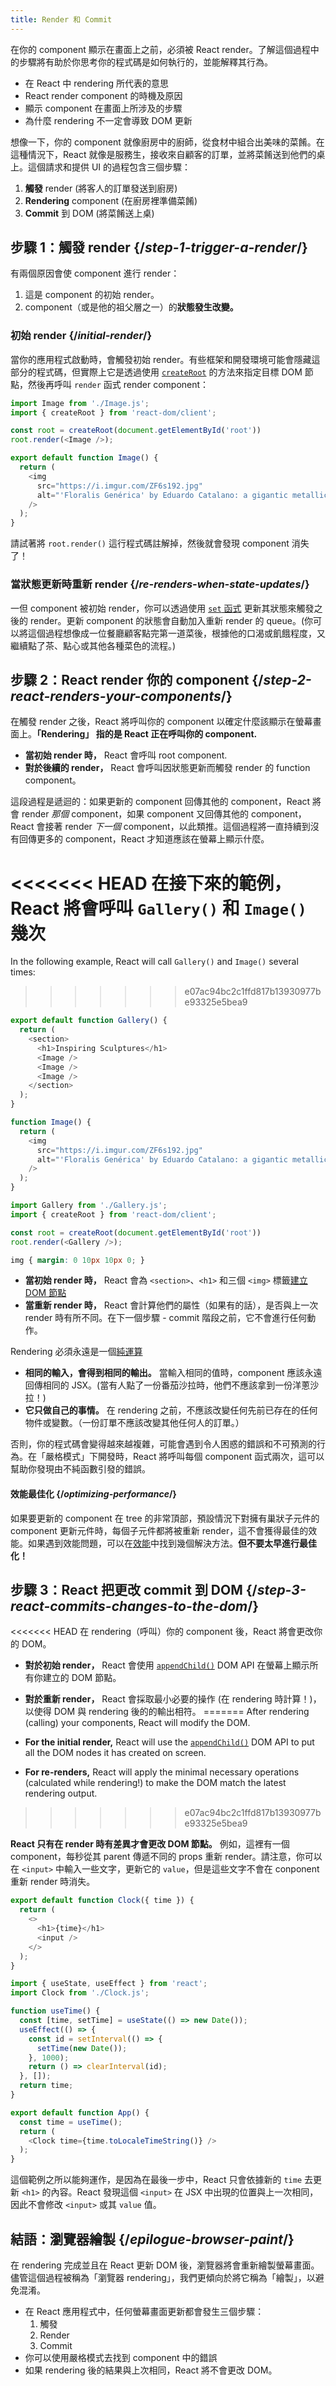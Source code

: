 ```yaml
---
title: Render 和 Commit
---
```


<Intro>

在你的 component 顯示在畫面上之前，必須被 React render。了解這個過程中的步驟將有助於你思考你的程式碼是如何執行的，並能解釋其行為。

</Intro>

<YouWillLearn>

* 在 React 中 rendering 所代表的意思
* React render component 的時機及原因
* 顯示 component 在畫面上所涉及的步驟
* 為什麼 rendering 不一定會導致 DOM 更新

</YouWillLearn>

想像一下，你的 component 就像廚房中的廚師，從食材中組合出美味的菜餚。在這種情況下，React 就像是服務生，接收來自顧客的訂單，並將菜餚送到他們的桌上。這個請求和提供 UI 的過程包含三個步驟：

1. **觸發** render (將客人的訂單發送到廚房)
2. **Rendering** component (在廚房裡準備菜餚)
3. **Commit** 到 DOM (將菜餚送上桌)

<IllustrationBlock sequential>
  <Illustration caption="Trigger" alt="React as a server in a restaurant, fetching orders from the users and delivering them to the Component Kitchen." src="/images/docs/illustrations/i_render-and-commit1.png" />
  <Illustration caption="Render" alt="The Card Chef gives React a fresh Card component." src="/images/docs/illustrations/i_render-and-commit2.png" />
  <Illustration caption="Commit" alt="React delivers the Card to the user at their table." src="/images/docs/illustrations/i_render-and-commit3.png" />
</IllustrationBlock>

## 步驟 1：觸發 render {/*step-1-trigger-a-render*/}

有兩個原因會使 component 進行 render：

1. 這是 component 的初始 render。
2. component（或是他的祖父層之一）的**狀態發生改變。**

### 初始 render {/*initial-render*/}

當你的應用程式啟動時，會觸發初始 render。有些框架和開發環境可能會隱藏這部分的程式碼，但實際上它是透過使用 [`createRoot`](/reference/react-dom/client/createRoot) 的方法來指定目標 DOM 節點，然後再呼叫 `render` 函式 render component：

<Sandpack>

```js src/index.js active
import Image from './Image.js';
import { createRoot } from 'react-dom/client';

const root = createRoot(document.getElementById('root'))
root.render(<Image />);
```

```js src/Image.js
export default function Image() {
  return (
    <img
      src="https://i.imgur.com/ZF6s192.jpg"
      alt="'Floralis Genérica' by Eduardo Catalano: a gigantic metallic flower sculpture with reflective petals"
    />
  );
}
```

</Sandpack>

請試著將 `root.render()` 這行程式碼註解掉，然後就會發現 component 消失了！

### 當狀態更新時重新 render {/*re-renders-when-state-updates*/}

一但 component 被初始 render，你可以透過使用 [`set` 函式](/reference/react/useState#setstate) 更新其狀態來觸發之後的 render。更新 component 的狀態會自動加入重新 render 的 queue。(你可以將這個過程想像成一位餐廳顧客點完第一道菜後，根據他的口渴或飢餓程度，又繼續點了茶、點心或其他各種菜色的流程。)

<IllustrationBlock sequential>
  <Illustration caption="State update..." alt="React as a server in a restaurant, serving a Card UI to the user, represented as a patron with a cursor for their head. The patron expresses they want a pink card, not a black one!" src="/images/docs/illustrations/i_rerender1.png" />
  <Illustration caption="...triggers..." alt="React returns to the Component Kitchen and tells the Card Chef they need a pink Card." src="/images/docs/illustrations/i_rerender2.png" />
  <Illustration caption="...render!" alt="The Card Chef gives React the pink Card." src="/images/docs/illustrations/i_rerender3.png" />
</IllustrationBlock>

## 步驟 2：React render 你的 component {/*step-2-react-renders-your-components*/}

在觸發 render 之後，React 將呼叫你的 component 以確定什麼該顯示在螢幕畫面上。**「Rendering」 指的是 React 正在呼叫你的 component.**

* **當初始 render 時，** React 會呼叫 root component.
* **對於後續的 render，** React 會呼叫因狀態更新而觸發 render 的 function component。

這段過程是遞迴的：如果更新的 component 回傳其他的 component，React 將會 render _那個_ component，如果 component 又回傳其他的 component，React 會接著 render _下一個_ component，以此類推。這個過程將一直持續到沒有回傳更多的 component，React 才知道應該在螢幕上顯示什麼。

<<<<<<< HEAD
在接下來的範例，React 將會呼叫 `Gallery()` 和 `Image()` 幾次
=======
In the following example, React will call `Gallery()` and `Image()` several times:
>>>>>>> e07ac94bc2c1ffd817b13930977be93325e5bea9

<Sandpack>

```js src/Gallery.js active
export default function Gallery() {
  return (
    <section>
      <h1>Inspiring Sculptures</h1>
      <Image />
      <Image />
      <Image />
    </section>
  );
}

function Image() {
  return (
    <img
      src="https://i.imgur.com/ZF6s192.jpg"
      alt="'Floralis Genérica' by Eduardo Catalano: a gigantic metallic flower sculpture with reflective petals"
    />
  );
}
```

```js src/index.js
import Gallery from './Gallery.js';
import { createRoot } from 'react-dom/client';

const root = createRoot(document.getElementById('root'))
root.render(<Gallery />);
```

```css
img { margin: 0 10px 10px 0; }
```

</Sandpack>

* **當初始 render 時，** React 會為 `<section>`、`<h1>` 和三個 `<img>` 標籤[建立 DOM 節點](https://developer.mozilla.org/docs/Web/API/Document/createElement)
* **當重新 render 時，** React 會計算他們的屬性（如果有的話），是否與上一次 render 時有所不同。在下一個步驟 - commit 階段之前，它不會進行任何動作。

<Pitfall>

Rendering 必須永遠是一個[純運算](/learn/keeping-components-pure)

* **相同的輸入，會得到相同的輸出。** 當輸入相同的值時，component 應該永遠回傳相同的 JSX。(當有人點了一份番茄沙拉時，他們不應該拿到一份洋蔥沙拉！)
* **它只做自己的事情。** 在 rendering 之前，不應該改變任何先前已存在的任何物件或變數。（一份訂單不應該改變其他任何人的訂單。）

否則，你的程式碼會變得越來越複雜，可能會遇到令人困惑的錯誤和不可預測的行為。在「嚴格模式」下開發時，React 將呼叫每個 component 函式兩次，這可以幫助你發現由不純函數引發的錯誤。

</Pitfall>

<DeepDive>

#### 效能最佳化 {/*optimizing-performance*/}

如果要更新的 component 在 tree 的非常頂部，預設情況下對擁有巢狀子元件的 component 更新元件時，每個子元件都將被重新 render，這不會獲得最佳的效能。如果遇到效能問題，可以在[效能](https://reactjs.org/docs/optimizing-performance.html)中找到幾個解決方法。**但不要太早進行最佳化！**

</DeepDive>

## 步驟 3：React 把更改 commit 到 DOM {/*step-3-react-commits-changes-to-the-dom*/}

<<<<<<< HEAD
在 rendering（呼叫）你的 component 後，React 將會更改你的 DOM。

* **對於初始 render，** React 會使用 [`appendChild()`](https://developer.mozilla.org/docs/Web/API/Node/appendChild) DOM API 在螢幕上顯示所有你建立的 DOM 節點。
* **對於重新 render，** React 會採取最小必要的操作 (在 rendering 時計算！)，以使得 DOM 與 rendering 後的的輸出相符。
=======
After rendering (calling) your components, React will modify the DOM.

* **For the initial render,** React will use the [`appendChild()`](https://developer.mozilla.org/docs/Web/API/Node/appendChild) DOM API to put all the DOM nodes it has created on screen.
* **For re-renders,** React will apply the minimal necessary operations (calculated while rendering!) to make the DOM match the latest rendering output.
>>>>>>> e07ac94bc2c1ffd817b13930977be93325e5bea9

**React 只有在 render 時有差異才會更改 DOM 節點。** 例如，這裡有一個 component，每秒從其 parent 傳遞不同的 props 重新 render。請注意，你可以在 `<input>` 中輸入一些文字，更新它的 `value`，但是這些文字不會在 conponent 重新 render 時消失。

<Sandpack>

```js src/Clock.js active
export default function Clock({ time }) {
  return (
    <>
      <h1>{time}</h1>
      <input />
    </>
  );
}
```

```js src/App.js hidden
import { useState, useEffect } from 'react';
import Clock from './Clock.js';

function useTime() {
  const [time, setTime] = useState(() => new Date());
  useEffect(() => {
    const id = setInterval(() => {
      setTime(new Date());
    }, 1000);
    return () => clearInterval(id);
  }, []);
  return time;
}

export default function App() {
  const time = useTime();
  return (
    <Clock time={time.toLocaleTimeString()} />
  );
}
```

</Sandpack>

這個範例之所以能夠運作，是因為在最後一步中，React 只會依據新的 `time` 去更新 `<h1>` 的內容。React 發現這個 `<input>` 在 JSX 中出現的位置與上一次相同，因此不會修改 `<input>` 或其 `value` 值。
## 結語：瀏覽器繪製 {/*epilogue-browser-paint*/}

在 rendering 完成並且在 React 更新 DOM 後，瀏覽器將會重新繪製螢幕畫面。儘管這個過程被稱為「瀏覽器 rendering」，我們更傾向於將它稱為「繪製」，以避免混淆。

<Illustration alt="A browser painting 'still life with card element'." src="/images/docs/illustrations/i_browser-paint.png" />

<Recap>

* 在 React 應用程式中，任何螢幕畫面更新都會發生三個步驟：
  1. 觸發
  2. Render
  3. Commit
* 你可以使用嚴格模式去找到 component 中的錯誤
* 如果 rendering 後的結果與上次相同，React 將不會更改 DOM。

</Recap>

